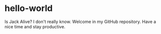 # hello-world
Is Jack Alive?
I don't really know.
Welcome in my GitHub repository.
Have a nice time and stay productive.
